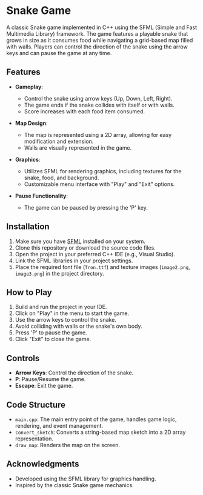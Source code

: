 # Snake Game

A classic Snake game implemented in C++ using the SFML (Simple and Fast Multimedia Library) framework. The game features a playable snake that grows in size as it consumes food while navigating a grid-based map filled with walls. Players can control the direction of the snake using the arrow keys and can pause the game at any time.

## Features

- **Gameplay**: 
  - Control the snake using arrow keys (Up, Down, Left, Right).
  - The game ends if the snake collides with itself or with walls.
  - Score increases with each food item consumed.

- **Map Design**:
  - The map is represented using a 2D array, allowing for easy modification and extension.
  - Walls are visually represented in the game.

- **Graphics**:
  - Utilizes SFML for rendering graphics, including textures for the snake, food, and background.
  - Customizable menu interface with "Play" and "Exit" options.

- **Pause Functionality**: 
  - The game can be paused by pressing the 'P' key.

## Installation

1. Make sure you have [SFML](https://www.sfml-dev.org/download.php) installed on your system.
2. Clone this repository or download the source code files.
3. Open the project in your preferred C++ IDE (e.g., Visual Studio).
4. Link the SFML libraries in your project settings.
5. Place the required font file (`Tron.ttf`) and texture images (`image2.png`, `image3.png`) in the project directory.

## How to Play

1. Build and run the project in your IDE.
2. Click on "Play" in the menu to start the game.
3. Use the arrow keys to control the snake.
4. Avoid colliding with walls or the snake's own body.
5. Press 'P' to pause the game.
6. Click "Exit" to close the game.

## Controls

- **Arrow Keys**: Control the direction of the snake.
- **P**: Pause/Resume the game.
- **Escape**: Exit the game.

## Code Structure

- `main.cpp`: The main entry point of the game, handles game logic, rendering, and event management.
- `convert_sketch`: Converts a string-based map sketch into a 2D array representation.
- `draw_map`: Renders the map on the screen.

## Acknowledgments

- Developed using the SFML library for graphics handling.
- Inspired by the classic Snake game mechanics.
